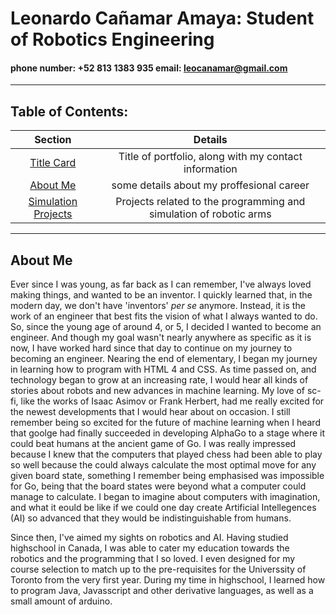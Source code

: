 # Leonardo Cañamar Amaya: Student of Robotics Engineering
#### phone number: +52 813 1383 935 email: leocanamar@gmail.com
****

## Table of Contents:
<!--
<a href="#leonardo-cañamar-amaya-student-of-robotics-engineering">Title and contact info</a>
<a href="#about-me">About Me</a> 
-->
 Section | Details
:-------:|:-----------:
[Title Card](#leonardo-cañamar-amaya-student-of-robotics-engineering) | Title of portfolio, along with my contact information
[About Me](#about-me)| some details about my proffesional career
[Simulation Projects][1] | Projects related to the programming and simulation of robotic arms
****
## About Me
Ever since I was young, as far back as I can remember, I've always loved making things, and wanted to be an inventor. I quickly learned that, in the modern day, we don't have 'inventors' _per se_ anymore. Instead, it is the work of an engineer that best fits the vision of what I always wanted to do. So, since the young age of around 4, or 5, I decided I wanted to become an engineer. And though my goal wasn't nearly anywhere as specific as it is now, I have worked hard since that day to continue on my journey to becoming an engineer. Nearing the end of elementary, I began my journey in learning how to program  with HTML 4 and CSS. As time passed on, and technology began to grow at an increasing rate, I would hear all kinds of stories about robots and new advances in machine learning. My love of sc-fi, like the works of Isaac Asimov or Frank Herbert, had me really excited for the newest developments that I would hear about on occasion. I still remember being so excited for the future of machine learning when I heard that goolge had finally succeeded in developing AlphaGo to a stage where it could beat humans at the ancient game of Go. I was really impressed because I knew that the computers that played chess had been able to play so well because the could always calculate the most optimal move for any given board state, something I remember being emphasised was impossible for Go, being that the board states were beyond what a computer could manage to calculate. I began to imagine about computers with imagination, and what it eould be like if we could one day create Artificial Intellegences (AI) so advanced that they would be indistinguishable from humans.

Since then, I've aimed my sights on robotics and AI. Having studied highschool in Canada, I was able to cater my education towards the robotics and the programming that I so loved. I even designed for my course selection to match up to the pre-requisites for the Universsity of Toronto from the very first year. During my time in highschool, I learned how to program Java, Javasscript and other derivative languages, as well as a small amount of arduino.


[1]: https://github.com/ReedOcean-RainCity/my-WIP-portfolio/tree/8a9880566803b5a0535f00ec00747fccfa6ba799/Robot%20Simulations%20and%20Programming
<!---
I am studying Computational Robotics Engineering at the Universidad Politécnica de Yucatán (UPY). Though I have some projects and programs that I have developed before my time at the UPY, most of these programs are ones that were made with the sole intention of learning to program. I began my programming career some, roughly, 7 years ago. I began by learning HTML and CSS, though these are technically markdown languages, It helped to learn the basics of syntax and the general sturcture of code. From then, I also learned Java as my first programming language. But, during my time studying robotics, I have become intamately familliar with programming in Python. Though relatively simple, Python has proven to be a very versatile tool that I have found applies to most any field involved in robotics. 

I hope in the future to continue my academic journey, by making my forray into research, and I hope to study a doctorate degree. Currently, I am considering studying in the USA, because many of the universties there allow one to apply directly for the Ph.D. degree.
At the moment, I am working towards a research assistant position with Dr. Didier Samayoa Ochoa.
-->
